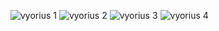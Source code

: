 ![vyorius 1](https://github.com/adipadi12/box-game-vyorius/assets/143378132/f0c66cb6-75ac-49da-8d4e-3ec6f690d8ff)
![vyorius 2](https://github.com/adipadi12/box-game-vyorius/assets/143378132/843fe8e6-d164-4fc7-be23-4ee9c945c40d)
![vyorius 3](https://github.com/adipadi12/box-game-vyorius/assets/143378132/9f83fe37-7be2-48b1-8c09-291a5aecc661)
![vyorius 4](https://github.com/adipadi12/box-game-vyorius/assets/143378132/772d76a9-4a17-4019-bc83-74c68c53804b)

